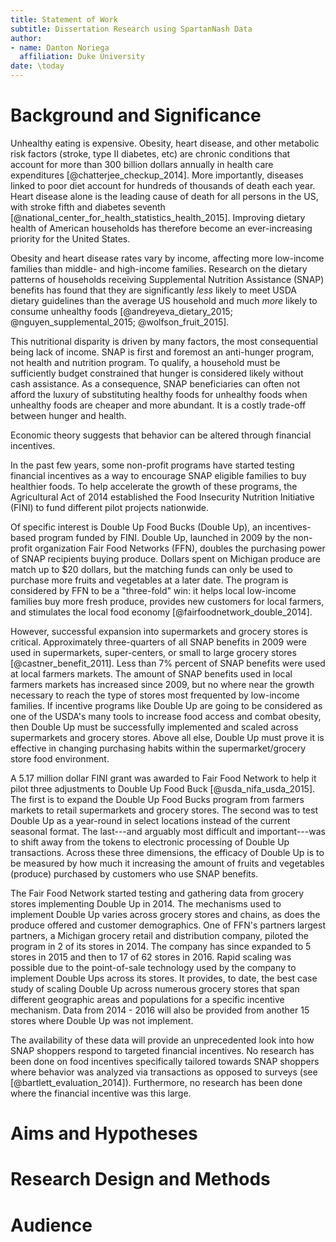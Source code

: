 ```yaml
---
title: Statement of Work
subtitle: Dissertation Research using SpartanNash Data
author: 
- name: Danton Noriega
  affiliation: Duke University
date: \today
---
```


# Background and Significance

Unhealthy eating is expensive. Obesity, heart disease, and other metabolic risk factors (stroke, type II diabetes, etc) are chronic conditions that account for more than 300 billion dollars annually in health care expenditures [@chatterjee_checkup_2014]. More importantly, diseases linked to poor diet account for hundreds of thousands of death each year. Heart disease alone is the leading cause of death for all persons in the US, with stroke fifth and diabetes seventh [@national_center_for_health_statistics_health_2015]. Improving dietary health of American households has therefore become an ever-increasing priority for the United States.

Obesity and heart disease rates vary by income, affecting more low-income families than middle- and high-income families. Research on the dietary patterns of households receiving Supplemental Nutrition Assistance (SNAP) benefits has found that they are significantly *less* likely to meet USDA dietary guidelines than the average US household and much *more* likely to consume unhealthy foods [@andreyeva_dietary_2015; @nguyen_supplemental_2015; @wolfson_fruit_2015]. 

This nutritional disparity is driven by many factors, the most consequential being lack of income. SNAP is first and foremost an anti-hunger program, not health and nutrition program. To qualify, a household must be sufficiently budget constrained that hunger is considered likely without cash assistance. As a consequence, SNAP beneficiaries can often not afford the luxury of substituting healthy foods for unhealthy foods when unhealthy foods are cheaper and more abundant. It is a costly trade-off between hunger and health. 

Economic theory suggests that behavior can be altered through financial incentives. 

In the past few years, some non-profit programs have started testing financial incentives as a way to encourage SNAP eligible families to buy healthier foods. To help accelerate the growth of these programs, the Agricultural Act of 2014 established the Food Insecurity Nutrition Initiative (FINI) to fund different pilot projects nationwide. 

Of specific interest is Double Up Food Bucks (Double Up), an incentives-based program funded by FINI. Double Up, launched in 2009 by the non-profit organization Fair Food Networks (FFN), doubles the purchasing power of SNAP recipients buying produce. Dollars spent on Michigan produce are match up to $20 dollars, but the matching funds can only be used to purchase more fruits and vegetables at a later date. The program is considered by FFN to be a "three-fold" win: it helps local low-income families buy more fresh produce, provides new customers for local farmers, and stimulates the local food economy [@fairfoodnetwork_double_2014].

However, successful expansion into supermarkets and grocery stores is critical. Approximately three-quarters of all SNAP benefits in 2009 were used in supermarkets, super-centers, or small to large grocery stores [@castner_benefit_2011]. Less than 7% percent of SNAP benefits were used at local farmers markets. The amount of SNAP benefits used in local farmers markets has increased since 2009, but no where near the growth necessary to reach the type of stores most frequented by low-income families. If incentive programs like Double Up are going to be considered as one of the USDA's many tools to increase food access and combat obesity, then Double Up must be successfully implemented and scaled across supermarkets and grocery stores. Above all else, Double Up must prove it is effective in changing purchasing habits within the supermarket/grocery store food environment.

A 5.17 million dollar FINI grant was awarded to Fair Food Network to help it pilot three adjustments to Double Up Food Buck [@usda_nifa_usda_2015]. The first is to expand the Double Up Food Bucks program from farmers markets to retail supermarkets and grocery stores. The second was to test Double Up as a year-round in select locations instead of the current seasonal format. The last---and arguably most difficult and important---was to shift away from the tokens to electronic processing of Double Up transactions. Across these three dimensions, the efficacy of Double Up is to be measured by how much it increasing the amount of fruits and vegetables (produce) purchased by customers who use SNAP benefits.

The Fair Food Network started testing and gathering data from grocery stores implementing Double Up in 2014. The mechanisms used to implement Double Up varies across grocery stores and chains, as does the produce offered and customer demographics. One of FFN's partners largest partners, a Michigan grocery retail and distribution company, piloted the program in 2 of its stores in 2014. The company has since expanded to 5 stores in 2015 and then to 17 of 62 stores in 2016. Rapid scaling was possible due to the point-of-sale technology used by the company to implement Double Ups across its stores. It provides, to date, the best case study of scaling Double Up across numerous grocery stores that span different geographic areas and populations for a specific incentive mechanism. Data from 2014 - 2016 will also be provided from another 15 stores where Double Up was not implement.

The availability of these data will provide an unprecedented look into how SNAP shoppers respond to targeted financial incentives. No research has been done on food incentives specifically tailored towards SNAP shoppers where behavior was analyzed via transactions as opposed to surveys (see [@bartlett_evaluation_2014]). Furthermore, no research has been done where the financial incentive was this large.


# Aims and Hypotheses


# Research Design and Methods

# Audience

